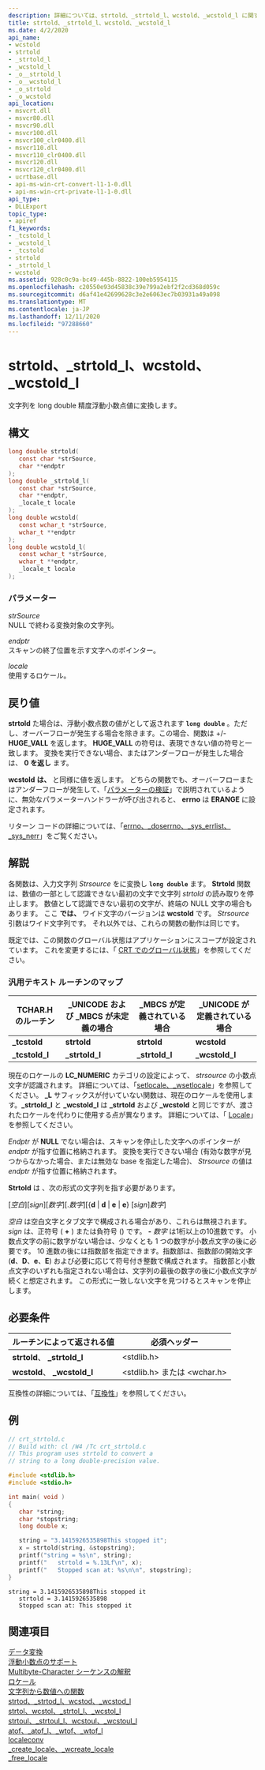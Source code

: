 ```yaml
---
description: 詳細については、strtold、_strtold_l、wcstold、_wcstold_l に関するページを参照してください。
title: strtold、_strtold_l、wcstold、_wcstold_l
ms.date: 4/2/2020
api_name:
- wcstold
- strtold
- _strtold_l
- _wcstold_l
- _o__strtold_l
- _o__wcstold_l
- _o_strtold
- _o_wcstold
api_location:
- msvcrt.dll
- msvcr80.dll
- msvcr90.dll
- msvcr100.dll
- msvcr100_clr0400.dll
- msvcr110.dll
- msvcr110_clr0400.dll
- msvcr120.dll
- msvcr120_clr0400.dll
- ucrtbase.dll
- api-ms-win-crt-convert-l1-1-0.dll
- api-ms-win-crt-private-l1-1-0.dll
api_type:
- DLLExport
topic_type:
- apiref
f1_keywords:
- _tcstold_l
- _wcstold_l
- _tcstold
- strtold
- _strtold_l
- wcstold
ms.assetid: 928c0c9a-bc49-445b-8822-100eb5954115
ms.openlocfilehash: c20550e93d45838c39e799a2ebf2f2cd368d059c
ms.sourcegitcommit: d6af41e42699628c3e2e6063ec7b03931a49a098
ms.translationtype: MT
ms.contentlocale: ja-JP
ms.lasthandoff: 12/11/2020
ms.locfileid: "97288660"
---
```

# <a name="strtold-_strtold_l-wcstold-_wcstold_l"></a>strtold、_strtold_l、wcstold、_wcstold_l

文字列を long double 精度浮動小数点値に変換します。

## <a name="syntax"></a>構文

```C
long double strtold(
   const char *strSource,
   char **endptr
);
long double _strtold_l(
   const char *strSource,
   char **endptr,
   _locale_t locale
);
long double wcstold(
   const wchar_t *strSource,
   wchar_t **endptr
);
long double wcstold_l(
   const wchar_t *strSource,
   wchar_t **endptr,
   _locale_t locale
);
```

### <a name="parameters"></a>パラメーター

*strSource*<br/>
NULL で終わる変換対象の文字列。

*endptr*<br/>
スキャンの終了位置を示す文字へのポインター。

*locale*<br/>
使用するロケール。

## <a name="return-value"></a>戻り値

**strtold** た場合は、浮動小数点数の値がとして返されます **`long double`** 。ただし、オーバーフローが発生する場合を除きます。この場合、関数は +/-**HUGE_VALL** を返します。 **HUGE_VALL** の符号は、表現できない値の符号と一致します。 変換を実行できない場合、またはアンダーフローが発生した場合は、 **0 を返し** ます。

**wcstold** **は、** と同様に値を返します。 どちらの関数でも、オーバーフローまたはアンダーフローが発生して、「[パラメーターの検証](../../c-runtime-library/parameter-validation.md)」で説明されているように、無効なパラメーターハンドラーが呼び出されると、 **errno** は **ERANGE** に設定されます。

リターン コードの詳細については、「[errno、_doserrno、_sys_errlist、_sys_nerr](../../c-runtime-library/errno-doserrno-sys-errlist-and-sys-nerr.md)」をご覧ください。

## <a name="remarks"></a>解説

各関数は、入力文字列 *Strsource* をに変換し **`long double`** ます。 **Strtold** 関数は、数値の一部として認識できない最初の文字で文字列 *strtold* の読み取りを停止します。 数値として認識できない最初の文字が、終端の NULL 文字の場合もあります。 ここ **では、** ワイド文字のバージョンは **wcstold** です。 *Strsource* 引数はワイド文字列です。 それ以外では、これらの関数の動作は同じです。

既定では、この関数のグローバル状態はアプリケーションにスコープが設定されています。 これを変更するには、「 [CRT でのグローバル状態](../global-state.md)」を参照してください。

### <a name="generic-text-routine-mappings"></a>汎用テキスト ルーチンのマップ

|TCHAR.H のルーチン|_UNICODE および _MBCS が未定義の場合|_MBCS が定義されている場合|_UNICODE が定義されている場合|
|---------------------|------------------------------------|--------------------|-----------------------|
|**_tcstold**|**strtold**|**strtold**|**wcstold**|
|**_tcstold_l**|**_strtold_l**|**_strtold_l**|**_wcstold_l**|

現在のロケールの **LC_NUMERIC** カテゴリの設定によって、 *strsource* の小数点文字が認識されます。 詳細については、「[setlocale、_wsetlocale](setlocale-wsetlocale.md)」を参照してください。 **_L** サフィックスが付いていない関数は、現在のロケールを使用します。**_strtold_l** と **_wcstold_l** は **_strtold** および **_wcstold** と同じですが、渡されたロケールを代わりに使用する点が異なります。 詳細については、「 [Locale](../../c-runtime-library/locale.md)」を参照してください。

*Endptr* が **NULL** でない場合は、スキャンを停止した文字へのポインターが *endptr* が指す位置に格納されます。 変換を実行できない場合 (有効な数字が見つからなかった場合、または無効な base を指定した場合)、 *Strsource* の値は *endptr* が指す位置に格納されます。

**Strtold** は 、次の形式の文字列を指す必要があります。

[*空白*][*sign*][*数字*][.*数字*][{**d** &#124; **d** &#124; **e** &#124; **e**} [*sign*]*数字*]

*空白* は空白文字とタブ文字で構成される場合があり、これらは無視されます。*sign* は、正符号 ( **+** ) または負符号 () です。 **-** *数字* は1桁以上の10進数です。 小数点文字の前に数字がない場合は、少なくとも 1 つの数字が小数点文字の後に必要です。 10 進数の後には指数部を指定できます。指数部は、指数部の開始文字 (**d**、**D**、**e**、**E**) および必要に応じて符号付き整数で構成されます。 指数部と小数点文字のいずれも指定されない場合は、文字列の最後の数字の後に小数点文字が続くと想定されます。 この形式に一致しない文字を見つけるとスキャンを停止します。

## <a name="requirements"></a>必要条件

|ルーチンによって返される値|必須ヘッダー|
|-------------|---------------------|
|**strtold**、 **_strtold_l**|\<stdlib.h>|
|**wcstold**、 **_wcstold_l**|\<stdlib.h> または \<wchar.h>|

互換性の詳細については、「[互換性](../../c-runtime-library/compatibility.md)」を参照してください。

## <a name="example"></a>例

```C
// crt_strtold.c
// Build with: cl /W4 /Tc crt_strtold.c
// This program uses strtold to convert a
// string to a long double-precision value.

#include <stdlib.h>
#include <stdio.h>

int main( void )
{
   char *string;
   char *stopstring;
   long double x;

   string = "3.1415926535898This stopped it";
   x = strtold(string, &stopstring);
   printf("string = %s\n", string);
   printf("   strtold = %.13Lf\n", x);
   printf("   Stopped scan at: %s\n\n", stopstring);
}
```

```Output
string = 3.1415926535898This stopped it
   strtold = 3.1415926535898
   Stopped scan at: This stopped it
```

## <a name="see-also"></a>関連項目

[データ変換](../../c-runtime-library/data-conversion.md)<br/>
[浮動小数点のサポート](../../c-runtime-library/floating-point-support.md)<br/>
[Multibyte-Character シーケンスの解釈](../../c-runtime-library/interpretation-of-multibyte-character-sequences.md)<br/>
[ロケール](../../c-runtime-library/locale.md)<br/>
[文字列から数値への関数](../../c-runtime-library/string-to-numeric-value-functions.md)<br/>
[strtod、_strtod_l、wcstod、_wcstod_l](strtod-strtod-l-wcstod-wcstod-l.md)<br/>
[strtol、wcstol、_strtol_l、_wcstol_l](strtol-wcstol-strtol-l-wcstol-l.md)<br/>
[strtoul、_strtoul_l、wcstoul、_wcstoul_l](strtoul-strtoul-l-wcstoul-wcstoul-l.md)<br/>
[atof、_atof_l、_wtof、_wtof_l](atof-atof-l-wtof-wtof-l.md)<br/>
[localeconv](localeconv.md)<br/>
[_create_locale、_wcreate_locale](create-locale-wcreate-locale.md)<br/>
[_free_locale](free-locale.md)<br/>
